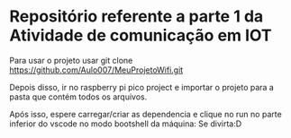 # Repositório referente a parte 1 da Atividade de comunicação em IOT

Para usar o projeto usar git clone https://github.com/Aulo007/MeuProjetoWifi.git

Depois disso, ir no raspberry pi pico project e importar o projeto para a pasta que contém todos os arquivos.

Após isso, espere carregar/criar as dependencia e clique no run no parte inferior do vscode no modo bootshell da máquina: Se divirta:D
